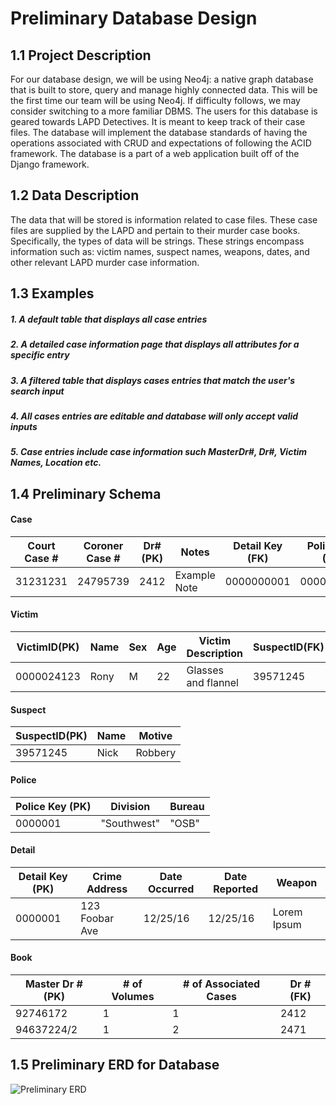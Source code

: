 # Preliminary Database Design
## 1.1 Project Description
For our database design, we will be using Neo4j: a native graph database that is built to store, query and manage highly connected data. This will be the first time our team will be using Neo4j. If difficulty follows, we may consider switching to a more familiar DBMS. The users for this database is geared towards LAPD Detectives. It is meant to keep track of their case files. The database will implement the database standards of having the operations associated with CRUD and expectations of following the ACID framework. The database is a part of a web application built off of the Django framework.

## 1.2 Data Description
The data that will be stored is information related to case files. These case files are supplied by the LAPD and pertain to their murder case books. Specifically, the types of data will be strings. These strings encompass information such as: victim names, suspect names, weapons, dates, and other relevant LAPD murder case information.

## 1.3 Examples
##### 1. A default table that displays all case entries

##### 2. A detailed case information page that displays all attributes for a specific entry

##### 3. A filtered table that displays cases entries that match the user's search input

##### 4. All cases entries are editable and database will only accept valid inputs

##### 5. Case entries include case information such MasterDr#, Dr#, Victim Names, Location etc.

## 1.4 Preliminary Schema
#### Case

|Court Case # | Coroner Case #| Dr# (PK)| Notes          | Detail Key (FK)| Police Key (FK)|VictimID
|-------------|---------------|---------|----------------|----------------|----------------|-------|
| 31231231    | 24795739      | 2412    |  Example Note  | 0000000001     | 0000000001     |0000024123

#### Victim

|VictimID(PK)|Name | Sex | Age | Victim Description | SuspectID(FK)|
|------------|-----|-----|-----|--------------------|--------------|
|0000024123  |Rony | M   | 22  | Glasses and flannel| 39571245     |

#### Suspect

|SuspectID(PK)|Name        |          Motive    |
|-------------|------------|------------------- |
|39571245     |Nick        | Robbery            |

#### Police

| Police Key (PK)| Division   | Bureau |
|----------------|------------|--------|
|0000001         | "Southwest" | "OSB" |

#### Detail

|Detail Key (PK)|Crime Address | Date Occurred| Date Reported | Weapon     |
|---------------|------------- |--------------|---------------|------------|
|0000001        |123 Foobar Ave|12/25/16      |12/25/16       | Lorem Ipsum|

#### Book

|Master Dr # (PK)| # of Volumes | # of Associated Cases | Dr # (FK)|
|----------------|--------------|-----------------------|----------|
|92746172        | 1            | 1                     | 2412     |
|94637224/2      | 1            | 2                     | 2471     |

## 1.5 Preliminary ERD for Database
![Preliminary ERD](/Images/ERD.png)
